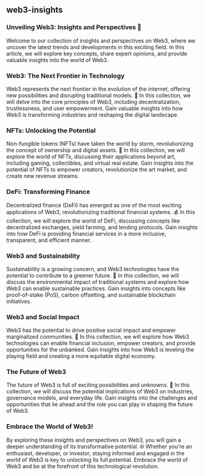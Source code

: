 ## web3-insights

### Unveiling Web3: Insights and Perspectives 🌟

Welcome to our collection of insights and perspectives on Web3, where we uncover the latest trends and developments in this exciting field. In this article, we will explore key concepts, share expert opinions, and provide valuable insights into the world of Web3.


### Web3: The Next Frontier in Technology

Web3 represents the next frontier in the evolution of the internet, offering new possibilities and disrupting traditional models. 🚀 In this collection, we will delve into the core principles of Web3, including decentralization, trustlessness, and user empowerment. Gain valuable insights into how Web3 is transforming industries and reshaping the digital landscape.

### NFTs: Unlocking the Potential

Non-fungible tokens (NFTs) have taken the world by storm, revolutionizing the concept of ownership and digital assets. 💎 In this collection, we will explore the world of NFTs, discussing their applications beyond art, including gaming, collectibles, and virtual real estate. Gain insights into the potential of NFTs to empower creators, revolutionize the art market, and create new revenue streams.

### DeFi: Transforming Finance

Decentralized finance (DeFi) has emerged as one of the most exciting applications of Web3, revolutionizing traditional financial systems. 💰 In this collection, we will explore the world of DeFi, discussing concepts like decentralized exchanges, yield farming, and lending protocols. Gain insights into how DeFi is providing financial services in a more inclusive, transparent, and efficient manner.

### Web3 and Sustainability

Sustainability is a growing concern, and Web3 technologies have the potential to contribute to a greener future. 🌱 In this collection, we will discuss the environmental impact of traditional systems and explore how Web3 can enable sustainable practices. Gain insights into concepts like proof-of-stake (PoS), carbon offsetting, and sustainable blockchain initiatives.

### Web3 and Social Impact

Web3 has the potential to drive positive social impact and empower marginalized communities. 🤝 In this collection, we will explore how Web3 technologies can enable financial inclusion, empower creators, and provide opportunities for the unbanked. Gain insights into how Web3 is leveling the playing field and creating a more equitable digital economy.

### The Future of Web3

The future of Web3 is full of exciting possibilities and unknowns. 🌅 In this collection, we will discuss the potential implications of Web3 on industries, governance models, and everyday life. Gain insights into the challenges and opportunities that lie ahead and the role you can play in shaping the future of Web3.

### Embrace the World of Web3!

By exploring these insights and perspectives on Web3, you will gain a deeper understanding of its transformative potential. 🌐 Whether you're an enthusiast, developer, or investor, staying informed and engaged in the world of Web3 is key to unlocking its full potential. Embrace the world of Web3 and be at the forefront of this technological revolution.
